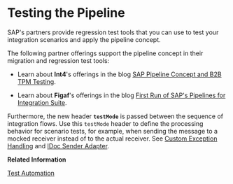 <!-- loioe3735695d87c421ea0fb862e02c0f668 -->

# Testing the Pipeline

SAP's partners provide regression test tools that you can use to test your integration scenarios and apply the pipeline concept.

The following partner offerings support the pipeline concept in their migration and regression test tools:

-   Learn about **Int4**'s offerings in the blog [SAP Pipeline Concept and B2B TPM Testing](https://community.sap.com/t5/technology-blogs-by-members/sap-pipeline-concept-and-b2b-tpm-testing/ba-p/13691706).

-   Learn about **Figaf**'s offerings in the blog [First Run of SAP's Pipelines for Integration Suite](https://community.sap.com/t5/technology-blogs-by-members/first-run-of-saps-pipelines-for-integration-suite/ba-p/13655583).


Furthermore, the new header **`testMode`** is passed between the sequence of integration flows. Use this `testMode` header to define the processing behavior for scenario tests, for example, when sending the message to a mocked receiver instead of to the actual receiver. See [Custom Exception Handling](monitoring-and-error-handling-in-the-pipeline-concept-ed9b82c.md#loioed9b82cb928049e6990a4d784aa6aac7__section_pm1_ggs_5bc) and [IDoc Sender Adapter](special-cases-1606af9.md#loio1606af9b55bf4391bea01d2f7ee112af__section_tjw_z3f_j1c).

**Related Information**  


[Test Automation](test-automation-4566dd2.md "As part of the testing phase in every migration project, several products on the market help you to create automatic testing scenarios. Test automation reduces risks to critical business processes and lowers the human effort to cover the test tasks of your interfaces.")

